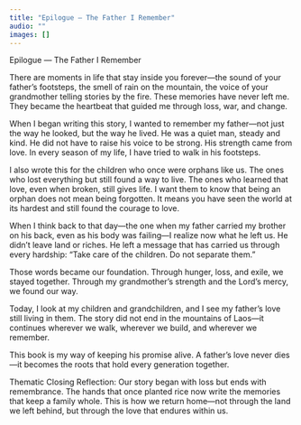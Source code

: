 ```yaml
---
title: "Epilogue — The Father I Remember"
audio: ""
images: []
---
```


Epilogue — The Father I Remember

There are moments in life that stay inside you forever—the sound of your father’s footsteps, the smell of rain on the mountain, the voice of your grandmother telling stories by the fire. These memories have never left me. They became the heartbeat that guided me through loss, war, and change.

When I began writing this story, I wanted to remember my father—not just the way he looked, but the way he lived. He was a quiet man, steady and kind. He did not have to raise his voice to be strong. His strength came from love. In every season of my life, I have tried to walk in his footsteps.

I also wrote this for the children who once were orphans like us. The ones who lost everything but still found a way to live. The ones who learned that love, even when broken, still gives life. I want them to know that being an orphan does not mean being forgotten. It means you have seen the world at its hardest and still found the courage to love.

When I think back to that day—the one when my father carried my brother on his back, even as his body was failing—I realize now what he left us. He didn’t leave land or riches. He left a message that has carried us through every hardship:
“Take care of the children. Do not separate them.”

Those words became our foundation.
Through hunger, loss, and exile, we stayed together.
Through my grandmother’s strength and the Lord’s mercy, we found our way.

Today, I look at my children and grandchildren, and I see my father’s love still living in them. The story did not end in the mountains of Laos—it continues wherever we walk, wherever we build, and wherever we remember.

This book is my way of keeping his promise alive.
A father’s love never dies—it becomes the roots that hold every generation together.

Thematic Closing Reflection:
Our story began with loss but ends with remembrance.
The hands that once planted rice now write the memories that keep a family whole.
This is how we return home—not through the land we left behind, but through the love that endures within us.